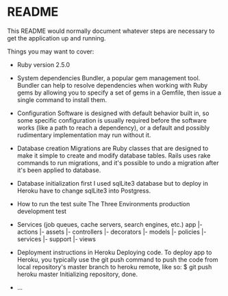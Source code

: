 # README

This README would normally document whatever steps are necessary to get the
application up and running.

Things you may want to cover:

* Ruby version
2.5.0

* System dependencies
 Bundler, a popular gem management tool. Bundler can help to resolve dependencies when working with Ruby gems by allowing you to specify a set of gems in a Gemfile, then issue a single command to install them.

* Configuration
Software is designed with default behavior built in, so some specific configuration is usually required before the software works (like a path to reach a dependency), or a default and possibly rudimentary implementation may run without it.

* Database creation
Migrations are Ruby classes that are designed to make it simple to create and modify database tables. Rails uses rake commands to run migrations, and it's possible to undo a migration after it's been applied to database.

* Database initialization
first I used sqlLite3 database but to deploy in Heroku have to change sqlLite3 into Postgress.

* How to run the test suite
The Three Environments
production
development
test


* Services (job queues, cache servers, search engines, etc.)
app
|- actions
|- assets
|- controllers
|- decorators
|- models
|- policies
|- services
|- support
|- views

* Deployment instructions in Heroku
Deploying code. To deploy app to Heroku, you typically use the git push command to push the code from  local repository's master branch to heroku remote, like so: $ git push heroku master Initializing repository, done.

* ...

